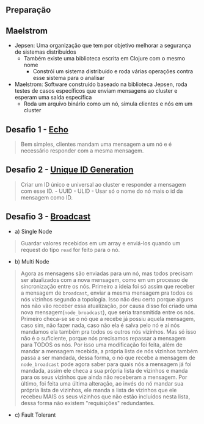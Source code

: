 ## Preparação


## Maelstrom
- Jepsen: Uma organização que tem por objetivo melhorar a segurança de sistemas distribuídos
	- Também existe uma biblioteca escrita em Clojure com o mesmo nome
		- Constrói um sistema distribuído e roda várias operações contra esse sistema para o analisar
- Maelstrom: Software construído baseado na biblioteca Jepsen, roda testes de casos específicos que enviam mensagens ao cluster e esperam uma saída específica
	- Roda um arquivo binário como um nó, simula clientes e nós em um cluster

## Desafio 1 - [Echo](https://fly.io/dist-sys/1/)
> Bem simples, clientes mandam uma mensagem a um nó e é necessário responder com a mesma mensagem.

## Desafio 2 - [Unique ID Generation](https://fly.io/dist-sys/2/)
> Criar um ID único e universal ao cluster e responder a mensagem com esse ID.
	- UUID
	- ULID
	- Usar só o nome do nó mais o id da mensagem como ID.

## Desafio 3 - [Broadcast](https://fly.io/dist-sys/3a/)
- a) Single Node
> Guardar valores recebidos em um array e enviá-los quando um request do tipo `read` for feito para o nó.

- b) Multi Node
> Agora as mensagens são enviadas para um nó, mas todos precisam ser atualizados com a nova mensagem, como em um processo de sincronização entre os nós. Primeiro a ideia foi só assim que receber a mensagem de `broadcast`, enviar a mesma mensagem pra todos os nós vizinhos segundo a topologia. Isso não deu certo porque alguns nós não vão receber essa atualização, por causa disso foi criado uma nova mensagem(`node_broadcast`), que seria transmitida entre os nós.
Primeiro checa-se se o nó que a recebe já possiu aquela mensagem, caso sim, não fazer nada, caso não ela é salva pelo nó e aí nós mandamos ela também pra todos os outros nós vizinhos. Mas só isso não é o suficiente, porque nós precisamos repassar a mensagem para TODOS os nós. Por isso uma modificação foi feita, além de mandar a mensagem recebida, a própria lista de nós vizinhos também passa a ser mandada, dessa forma, o nó que recebe a mensagem de `node_broadcast` pode agora saber para quais nós a mensagem já foi mandada, assim ele checa a sua própria lista de vizinhos e manda para os seus vizinhos que ainda não receberam a mensagem. Por último, foi feita uma última alteração, ao invés do nó mandar sua própria lista de vizinhos, ele manda a lista de vizinhos que ele recebeu MAIS os seus vizinhos que não estão incluídos nesta lista, dessa forma não existem "requisições" redundantes.

- c) Fault Tolerant
